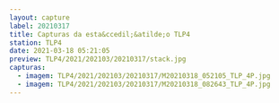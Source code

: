 ```yaml
---
layout: capture
label: 20210317
title: Capturas da esta&ccedil;&atilde;o TLP4
station: TLP4
date: 2021-03-18 05:21:05
preview: TLP4/2021/202103/20210317/stack.jpg
capturas:
  - imagem: TLP4/2021/202103/20210317/M20210318_052105_TLP_4P.jpg
  - imagem: TLP4/2021/202103/20210317/M20210318_082643_TLP_4P.jpg
---
```

